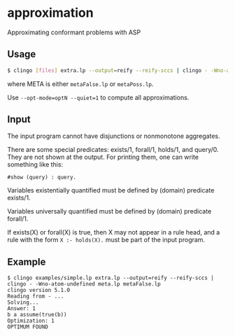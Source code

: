 # approximation
Approximating conformant problems with ASP

## Usage
```bash
$ clingo [files] extra.lp --output=reify --reify-sccs | clingo - -Wno-atom-undefined meta.lp META
```
where META is either `metaFalse.lp` or `metaPoss.lp`.

Use ``--opt-mode=optN --quiet=1`` to compute all approximations.

## Input
The input program cannot have disjunctions or nonmonotone aggregates.

There are some special predicates: exists/1, forall/1, holds/1, and query/0.
They are not shown at the output.
For printing them, one can write something like this:
```
#show (query) : query.
```

Variables existentially quantified must be defined by (domain) predicate exists/1.

Variables universally quantified must be defined by (domain) predicate forall/1.

If exists(X) or forall(X) is true, then X may not appear in a rule head, and a rule with the form ``X :- holds(X).``
must be part of the input program.



## Example
```
$ clingo examples/simple.lp extra.lp --output=reify --reify-sccs | clingo - -Wno-atom-undefined meta.lp metaFalse.lp
clingo version 5.1.0
Reading from - ...
Solving...
Answer: 1
b a assume(true(b))
Optimization: 1
OPTIMUM FOUND
```

